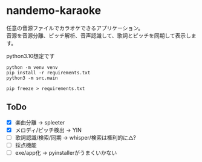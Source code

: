 # nandemo-karaoke

任意の音源ファイルでカラオケできるアプリケーション。  
音源を音源分離、ピッチ解析、音声認識して、歌詞とピッチを同期して表示します。

python3.10想定です

```cli
python -m venv venv
pip install -r requirements.txt
python3 -m src.main
```

```cli
pip freeze > requirements.txt
```

## ToDo

- [x] 楽曲分離 -> spleeter
- [x] メロディ/ピッチ検出 -> YIN
- [ ] 歌詞認識/検索/同期 -> whisper/検索は権利的に△?
- [ ] 採点機能
- [ ] exe/app化 -> pyinstallerがうまくいかない
